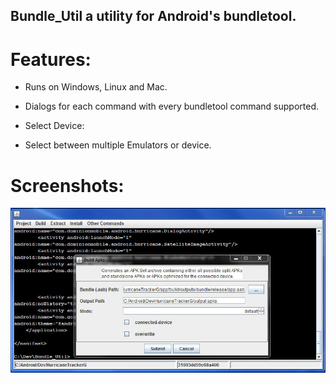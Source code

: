 
## Bundle_Util a utility for Android's bundletool.

# Features:

* Runs on Windows, Linux and Mac.

* Dialogs for each command with every bundletool command supported.

* Select Device:
* Select between multiple Emulators or device.

# Screenshots:

<img src="images/Bundle_Util.jpg" width="550"/>


